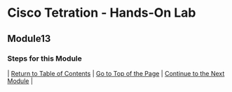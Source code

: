 # Cisco Tetration - Hands-On Lab
  
## Module13
  

### Steps for this Module  


  

| [Return to Table of Contents](https://onstakinc.github.io/cisco-tetration-hol/labguide/) | [Go to Top of the Page](https://onstakinc.github.io/cisco-tetration-hol/labguide/module13/) | [Continue to the Next Module](https://onstakinc.github.io/cisco-tetration-hol/labguide/module14/) |